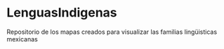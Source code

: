 # LenguasIndigenas
Repositorio de los mapas creados para visualizar las familias lingüisticas mexicanas
